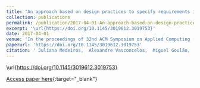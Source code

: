 ```yaml
---
title: "An approach based on design practices to specify requirements in agile projects"
collection: publications
permalink: /publication/2017-04-01-An-approach-based-on-design-practices-to-specify-requirements-in-agile-projects
excerpt: '\url{https://doi.org/10.1145/3019612.3019753}'
date: 2017-04-01
venue: 'In the proceedings of 32nd ACM Symposium on Applied Computing (SAC 2017)'
paperurl: 'https://doi.org/10.1145/3019612.3019753'
citation: ' Juliana Medeiros,  Alexandre Vasconcelos,  Miguel Goulão,  Carla Silva,  João Araújo, &quot;An approach based on design practices to specify requirements in agile projects.&quot; In the proceedings of 32nd ACM Symposium on Applied Computing (SAC 2017), 2017.'
---
```

\url{https://doi.org/10.1145/3019612.3019753}

[Access paper here](https://doi.org/10.1145/3019612.3019753){:target="_blank"}
